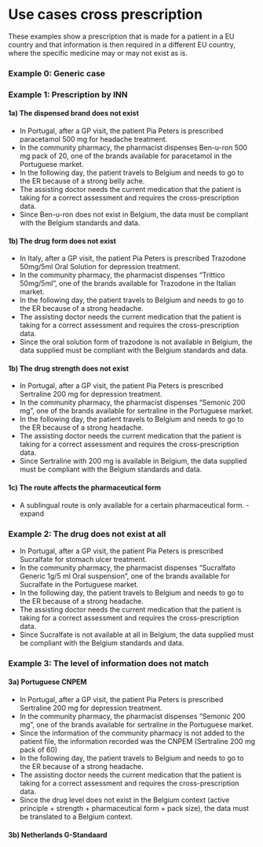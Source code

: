 # Use cases cross prescription
These examples show a prescription that is made for a patient in a EU country and that information is then required in a different EU country, where the specific medicine may or may not exist as is.


### Example 0: Generic case


### Example 1:  Prescription by INN
####  1a) The dispensed brand does not exist

* In Portugal, after a GP visit, the patient Pia Peters is prescribed paracetamol 500 mg for headache treatment.
* In the community pharmacy, the pharmacist dispenses Ben-u-ron 500 mg pack of 20, one of the brands available for paracetamol in the Portuguese market.
* In the following day, the patient travels to Belgium and needs to go to the ER because of a strong belly ache.
* The assisting doctor needs the current medication that the patient is taking for a correct assessment and requires the cross-prescription data.
* Since Ben-u-ron does not exist in Belgium, the data must be compliant with the Belgium standards and data.


#### 1b) The drug form does not exist

* In Italy, after a GP visit, the patient Pia Peters is prescribed Trazodone 50mg/5ml Oral Solution for depression treatment.
* In the community pharmacy, the pharmacist dispenses “Trittico 50mg/5ml”, one of the brands available for Trazodone in the Italian market.
* In the following day, the patient travels to Belgium and needs to go to the ER because of a strong headache.
* The assisting doctor needs the current medication that the patient is taking for a correct assessment and requires the cross-prescription data.
* Since the oral solution form of trazodone  is not available in Belgium, the data supplied must be compliant with the Belgium standards and data.


#### 1b) The drug strength does not exist

* In Portugal, after a GP visit, the patient Pia Peters is prescribed Sertraline 200 mg for depression treatment.
* In the community pharmacy, the pharmacist dispenses “Semonic 200 mg”, one of the brands available for sertraline in the Portuguese market.
* In the following day, the patient travels to Belgium and needs to go to the ER because of a strong headache.
* The assisting doctor needs the current medication that the patient is taking for a correct assessment and requires the cross-prescription data.
* Since Sertraline with 200 mg  is available in Belgium, the data supplied must be compliant with the Belgium standards and data.

#### 1c) The route affects the pharmaceutical form

* A sublingual route is only available for a certain pharmaceutical form. - expand



### Example 2:  The drug does not exist at all

* In Portugal, after a GP visit, the patient Pia Peters is prescribed Sucralfate for stomach ulcer treatment.
* In the community pharmacy, the pharmacist dispenses “Sucralfato Generic 1g/5 ml Oral suspension”, one of the brands available for Sucralfate in the Portuguese market.
* In the following day, the patient travels to Belgium and needs to go to the ER because of a strong headache.
* The assisting doctor needs the current medication that the patient is taking for a correct assessment and requires the cross-prescription data.
* Since Sucralfate is not available at all in Belgium, the data supplied must be compliant with the Belgium standards and data.



### Example 3:  The level of information does not match


#### 3a) Portuguese CNPEM

* In Portugal, after a GP visit, the patient Pia Peters is prescribed Sertraline 200 mg for depression treatment.
* In the community pharmacy, the pharmacist dispenses “Semonic 200 mg”, one of the brands available for sertraline in the Portuguese market.
* Since the information of the community pharmacy is not added to the patient file, the information recorded was the CNPEM (Sertraline 200 mg pack of 60)
* In the following day, the patient travels to Belgium and needs to go to the ER because of a strong headache.
* The assisting doctor needs the current medication that the patient is taking for a correct assessment and requires the cross-prescription data.
* Since the drug level does not exist in the Belgium context (active principle + strength + pharmaceutical form + pack size), the data must be translated to a Belgium context.

#### 3b) Netherlands G-Standaard
